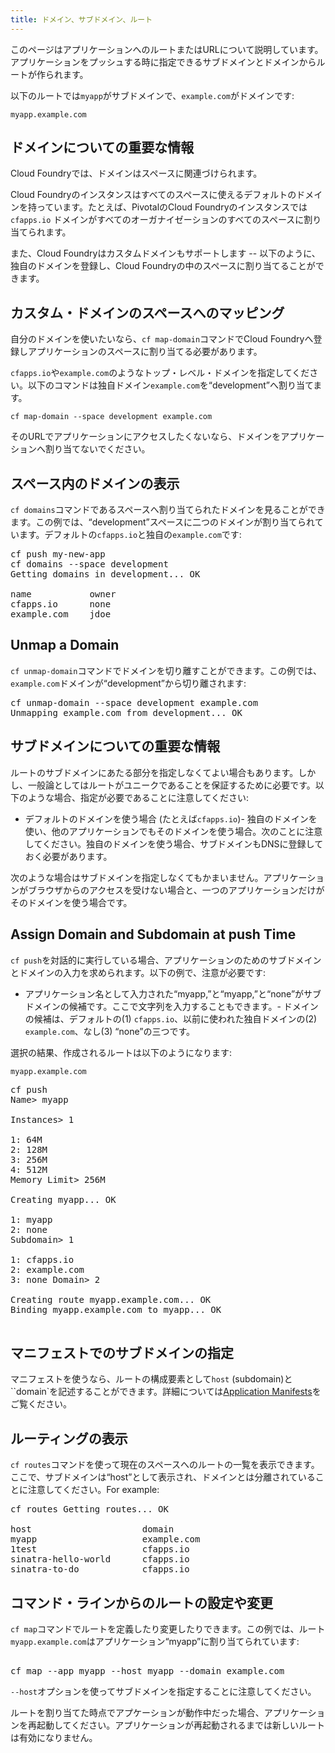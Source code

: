 ```yaml
---
title: ドメイン、サブドメイン、ルート
---
```



このページはアプリケーションへのルートまたはURLについて説明しています。アプリケーションをプッシュする時に指定できるサブドメインとドメインからルートが作られます。

以下のルートでは`myapp`がサブドメインで、`example.com`がドメインです:

`myapp.example.com`
## <a id='domains'></a>ドメインについての重要な情報 ##

Cloud Foundryでは、ドメインはスペースに関連づけられます。

Cloud Foundryのインスタンスはすべてのスペースに使えるデフォルトのドメインを持っています。たとえば、PivotalのCloud
Foundryのインスタンスでは`cfapps.io` ドメインがすべてのオーガナイゼーションのすべてのスペースに割り当てられます。

また、Cloud Foundryはカスタムドメインもサポートします -- 以下のように、独自のドメインを登録し、Cloud
Foundryの中のスペースに割り当てることができます。

## <a id='map-domain'></a>カスタム・ドメインのスペースへのマッピング ##

自分のドメインを使いたいなら、`cf map-domain`コマンドでCloud Foundryへ登録しアプリケーションのスペースに割り当てる必要があります。

`cfapps.io`や`example.com`のようなトップ・レベル・ドメインを指定してください。以下のコマンドは独自ドメイン`example.com`を“development”へ割り当てます。

`cf map-domain --space development example.com`

そのURLでアプリケーションにアクセスしたくないなら、ドメインをアプリケーションへ割り当てないでください。

## <a id='view-domains'></a>スペース内のドメインの表示 ##

`cf domains`コマンドであるスペースへ割り当てられたドメインを見ることができます。この例では、“development”スペースに二つのドメインが割り当てられています。デフォルトの`cfapps.io`と独自の`example.com`です:

<pre class="terminal">
cf push my-new-app
cf domains --space development
Getting domains in development... OK

name           owner   
cfapps.io      none    
example.com    jdoe
</pre>

 

## <a id='unmap-domain'></a>Unmap a Domain ##
`cf unmap-domain`コマンドでドメインを切り離すことができます。この例では、`example.com`ドメインが“development”から切り離されます:

<pre class="terminal">
cf unmap-domain --space development example.com
Unmapping example.com from development... OK
</pre>

## <a id='subdomain'></a>サブドメインについての重要な情報 ##

ルートのサブドメインにあたる部分を指定しなくてよい場合もあります。しかし、一般論としてはルートがユニークであることを保証するために必要です。以下のような場合、指定が必要であることに注意してください:

- デフォルトのドメインを使う場合 (たとえば`cfapps.io`)-
独自のドメインを使い、他のアプリケーションでもそのドメインを使う場合。次のことに注意してください。独自のドメインを使う場合、サブドメインもDNSに登録しておく必要があります。

次のような場合はサブドメインを指定しなくてもかまいません。アプリケーションがブラウザからのアクセスを受けない場合と、一つのアプリケーションだけがそのドメインを使う場合です。

## <a id='assign-at-push'></a>Assign Domain and Subdomain at push Time ##

`cf push`を対話的に実行している場合、アプリケーションのためのサブドメインとドメインの入力を求められます。以下の例で、注意が必要です:
 
- アプリケーション名として入力された“myapp,”と“myapp,”と“none”がサブドメインの候補です。ここで文字列を入力することもできます。-
ドメインの候補は、デフォルトの(1) `cfapps.io`、以前に使われた独自ドメインの(2) `example.com`、なし(3)
“none”の三つです。

選択の結果、作成されるルートは以下のようになります:

`myapp.example.com`

<pre class="terminal">
cf push
Name> myapp

Instances> 1

1: 64M
2: 128M
3: 256M
4: 512M
Memory Limit> 256M

Creating myapp... OK

1: myapp
2: none
Subdomain> 1     

1: cfapps.io
2: example.com
3: none Domain> 2

Creating route myapp.example.com... OK
Binding myapp.example.com to myapp... OK

</pre>


## <a id='assign-in-manifest'></a>マニフェストでのサブドメインの指定 ##

マニフェストを使うなら、ルートの構成要素として`host` (subdomain)と
``domain`を記述することができます。詳細については[Application Manifests](../../deploying-apps/manifest.html)をご覧ください。

## <a id='list-routes'></a>ルーティングの表示 ##

`cf routes`コマンドを使って現在のスペースへのルートの一覧を表示できます。ここで、サブドメインは“host”として表示され、ドメインとは分離されていることに注意してください。For example:
<pre class="terminal">
cf routes Getting routes... OK

host                     domain   
myapp                    example.com 
1test                    cfapps.io
sinatra-hello-world      cfapps.io
sinatra-to-do            cfapps.io
</pre>

## <a id='define-route'></a>コマンド・ラインからのルートの設定や変更 ##
`cf map`コマンドでルートを定義したり変更したりできます。この例では、ルート`myapp.example.com`はアプリケーション“myapp”に割り当てられています:
<pre class="terminal">

cf map --app myapp --host myapp --domain example.com
</pre>
`--host`オプションを使ってサブドメインを指定することに注意してください。

ルートを割り当てた時点でアプケーションが動作中だった場合、アプリケーションを再起動してください。アプリケーションが再起動されるまでは新しいルートは有効になりません。

